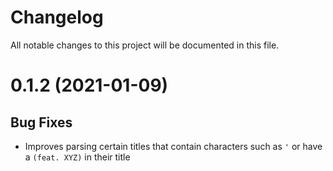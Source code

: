 # Changelog

All notable changes to this project will be documented in this file.

# 0.1.2 (2021-01-09)

## Bug Fixes

- Improves parsing certain titles that contain characters such as `'` or have a `(feat. XYZ)` in their title
